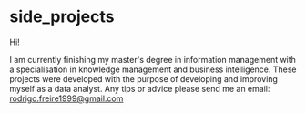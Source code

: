 # side_projects
Hi!

I am currently finishing my master's degree in information management with a specialisation in knowledge management and business intelligence. 
These projects were developed with the purpose of developing and improving myself as a data analyst. 
Any tips or advice please send me an email: rodrigo.freire1999@gmail.com
